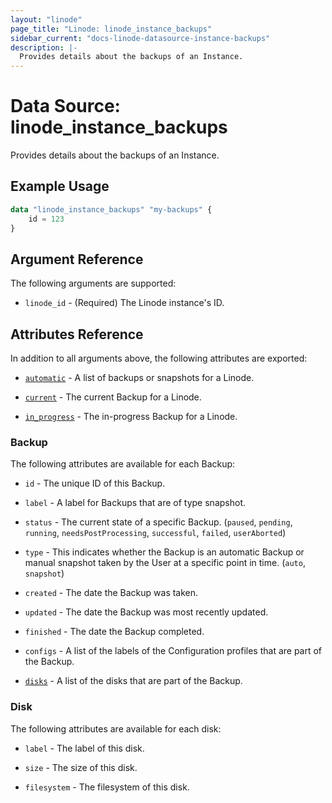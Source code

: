 ```yaml
---
layout: "linode"
page_title: "Linode: linode_instance_backups"
sidebar_current: "docs-linode-datasource-instance-backups"
description: |-
  Provides details about the backups of an Instance.
---
```


# Data Source: linode\_instance_backups

Provides details about the backups of an Instance.

## Example Usage

```terraform
data "linode_instance_backups" "my-backups" {
    id = 123
}
```

## Argument Reference

The following arguments are supported:

* `linode_id` - (Required) The Linode instance's ID.

## Attributes Reference

In addition to all arguments above, the following attributes are exported:

* [`automatic`](#backup) - A list of backups or snapshots for a Linode.

* [`current`](#backup) - The current Backup for a Linode.

* [`in_progress`](#backup) - The in-progress Backup for a Linode.

### Backup

The following attributes are available for each Backup:

* `id` - The unique ID of this Backup.

* `label` - A label for Backups that are of type snapshot.

* `status` - The current state of a specific Backup. (`paused`, `pending`, `running`, `needsPostProcessing`, `successful`, `failed`, `userAborted`)

* `type` - This indicates whether the Backup is an automatic Backup or manual snapshot taken by the User at a specific point in time. (`auto`, `snapshot`)

* `created` - The date the Backup was taken.

* `updated` - The date the Backup was most recently updated.

* `finished` - The date the Backup completed.

* `configs` - A list of the labels of the Configuration profiles that are part of the Backup.

* [`disks`](#disk) - A list of the disks that are part of the Backup.

### Disk

The following attributes are available for each disk:

* `label` - The label of this disk.

* `size` - The size of this disk.

* `filesystem` - The filesystem of this disk.
